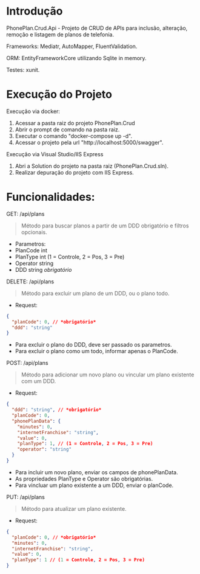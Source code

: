 # Introdução 
PhonePlan.Crud.Api - Projeto de CRUD de APIs para inclusão, alteração, remoção e listagem de planos de telefonia.

Frameworks:
Mediatr, AutoMapper, FluentValidation.

ORM:
EntityFrameworkCore utilizando Sqlite in memory.

Testes:
xunit.

# Execução do Projeto
Execução via docker:
1. Acessar a pasta raiz do projeto PhonePlan.Crud
2. Abrir o prompt de comando na pasta raiz.
3. Executar o comando "docker-compose up -d".
4. Acessar o projeto pela url "http://localhost:5000/swagger".

Execução via Visual Studio/IIS Express
1. Abri a Solution do projeto na pasta raiz (PhonePlan.Crud.sln).
2. Realizar depuração do projeto com IIS Express.

# Funcionalidades:

GET: /api/plans
> Método para buscar planos a partir de um DDD obrigatório e filtros opcionais.
- Parametros:
- PlanCode int
- PlanType int (1 = Controle, 2 = Pos, 3 = Pre)
- Operator string
- DDD string *obrigatório*

DELETE: /api/plans
> Método para excluir um plano de um DDD, ou o plano todo.
- Request:
```json
{
  "planCode": 0, // *obrigatório*
  "ddd": "string"
}
```
- Para excluir o plano do DDD, deve ser passado os parametros.
- Para excluir o plano como um todo, informar apenas o PlanCode.

POST: /api/plans
> Método para adicionar um novo plano ou vincular um plano existente com um DDD.
- Request:
```json 
{
  "ddd": "string", // *obrigatório*
  "planCode": 0,
  "phonePlanData": {
    "minutes": 0,
    "internetFranchise": "string",
    "value": 0,
    "planType": 1, // (1 = Controle, 2 = Pos, 3 = Pre)
    "operator": "string"
  }
}
```

- Para incluir um novo plano, enviar os campos de phonePlanData.
- As propriedades PlanType e Operator são obrigatórias.
- Para vincluar um plano existente a um DDD, enviar o planCode.

PUT: /api/plans
> Método para atualizar um plano existente.
- Request:
```json
{
  "planCode": 0, // *obrigatório*
  "minutes": 0,
  "internetFranchise": "string",
  "value": 0,
  "planType": 1 // (1 = Controle, 2 = Pos, 3 = Pre)
}
```
